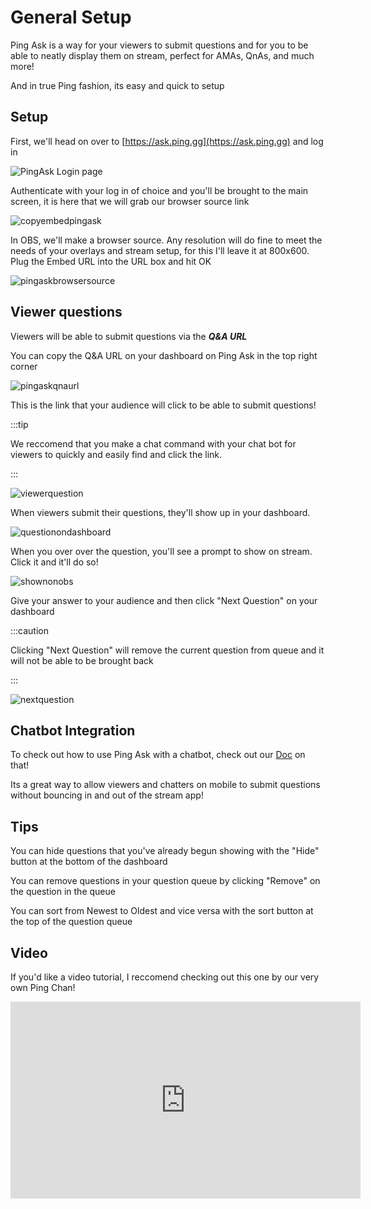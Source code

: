 # General Setup

Ping Ask is a way for your viewers to submit questions and for you to be able to neatly display them on stream, perfect for AMAs, QnAs, and much more!

And in true Ping fashion, its easy and quick to setup

## Setup

First, we'll head on over to [https://ask.ping.gg](https://ask.ping.gg) and log in

![PingAsk Login page](https://i.imgur.com/b3e1KEC.png)

Authenticate with your log in of choice and you'll be brought to the main screen, it is here that we will grab our browser source link

![copyembedpingask](https://i.imgur.com/PRDZk5X.png)

In OBS, we'll make a browser source. Any resolution will do fine to meet the needs of your overlays and stream setup, for this I'll leave it at 800x600. Plug the Embed URL into the URL box and hit OK

![pingaskbrowsersource](https://i.imgur.com/6olV1SA.png)

## Viewer questions

Viewers will be able to submit questions via the ***Q&A URL***

You can copy the Q&A URL on your dashboard on Ping Ask in the top right corner

![pingaskqnaurl](https://i.imgur.com/saklBdj.png)

This is the link that your audience will click to be able to submit questions! 

:::tip

We reccomend that you make a chat command with your chat bot for viewers to quickly and easily find and click the link.

::: 

![viewerquestion](https://i.imgur.com/0pzqE3H.png)

When viewers submit their questions, they'll show up in your dashboard.

![questionondashboard](https://i.imgur.com/gZSpPpf.png)

When you over over the question, you'll see a prompt to show on stream. Click it and it'll do so!

![shownonobs](https://i.imgur.com/AI5Qxgv.png)

Give your answer to your audience and then click "Next Question" on your dashboard

:::caution

Clicking "Next Question" will remove the current question from queue and it will not be able to be brought back

:::

![nextquestion](https://i.imgur.com/E5avu5z.png)

## Chatbot Integration

To check out how to use Ping Ask with a chatbot, check out our [Doc](https://docs.ping.gg/ping-ask/pingaskchatbots) on that!

Its a great way to allow viewers and chatters on mobile to submit questions without bouncing in and out of the stream app!

## Tips

You can hide questions that you've already begun showing with the "Hide" button at the bottom of the dashboard

You can remove questions in your question queue by clicking "Remove" on the question in the queue

You can sort from Newest to Oldest and vice versa with the sort button at the top of the question queue

## Video

If you'd like a video tutorial, I reccomend checking out this one by our very own Ping Chan!

<div style={{ width: "100%", display: "flex", justifyContent: "center" }}><iframe width="560" height="315" src="https://www.youtube.com/embed/HLxbUz4Lzj4" title="How To Use Ping Ask!" frameborder="0" allow="accelerometer; autoplay; clipboard-write; encrypted-media; gyroscope; picture-in-picture; fullscreen" allowfullscreen></iframe></div>

